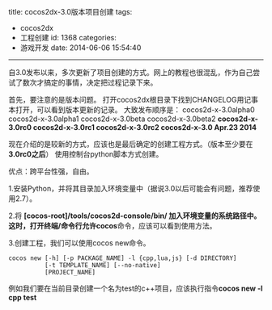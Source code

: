 title: cocos2dx-3.0版本项目创建
tags:
  - cocos2dx
  - 工程创建
id: 1368
categories:
  - 游戏开发
date: 2014-06-06 15:54:40
---

自3.0发布以来，多次更新了项目创建的方式。网上的教程也很混乱，作为自己尝试了数次才搞定的事情，决定把过程记录下来。

首先，要注意的是版本问题。
打开cocos2dx根目录下找到CHANGELOG用记事本打开，可以看到版本更新的记录。
大致发布顺序是：
cocos2d-x-3.0alpha0
cocos2d-x-3.0alpha1
cocos2d-x-3.0beta
cocos2d-x-3.0beta2
**cocos2d-x-3.0rc0
cocos2d-x-3.0rc1
cocos2d-x-3.0rc2
cocos2d-x-3.0 Apr.23 2014**

现在介绍的是较新的方式，应该也是最后确定的创建工程方式。（版本至少要在**3.0rc0之后**）
使用控制台python脚本方式创建。

优点：跨平台性强，自由。

1.安装Python，并将其目录加入环境变量中（据说3.0以后可能会有问题，推荐使用2.7）。

2.将 **[cocos-root]/tools/cocos2d-console/bin/ **加入环境变量的系统路径中。
      这时，打开终端/命令行允许**cocos**命令，应该可以看到使用方法。

3.创建工程，我们可以使用cocos new命令。

    cocos new [-h] [-p PACKAGE_NAME] -l {cpp,lua,js} [-d DIRECTORY]
              [-t TEMPLATE_NAME] [--no-native]
              [PROJECT_NAME]

例如我们要在当前目录创建一个名为test的c++项目，应该执行指令**cocos new -l cpp test**